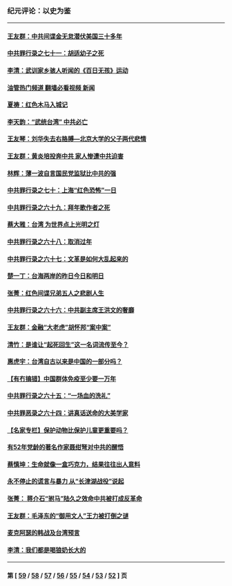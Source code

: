 ### 纪元评论：以史为鉴
---
#### [王友群：中共间谍金无怠潜伏美国三十多年](../../pages/nsc1028/n13574800.md?02170330) 
#### [中共罪行录之七十一：胡适幼子之死](../../pages/nsc1028/n13575380.md?02170330) 
#### [李清：武训家乡骇人听闻的《百日无孩》运动](../../pages/nsc1028/n13570011.md?02170330) 
#### [油管热门频道 翻墙必看视频 新闻](ok?02170330)
#### [夏祷：红色木马入城记](../../pages/nsc1028/n13566468.md?02170330) 
#### [李天韵：“武统台湾” 中共必亡](../../pages/nsc1028/n13531538.md?02170330) 
#### [王友琴：刘华失去右胳膊—北京大学的父子两代悲情](../../pages/nsc1028/n13559130.md?02170330) 
#### [王友群：黄炎培投奔中共 家人惨遭中共迫害](../../pages/nsc1028/n13556189.md?02170330) 
#### [林辉：薄一波自言国民党监狱比中共的强](../../pages/nsc1028/n13555827.md?02170330) 
#### [中共罪行录之七十：上海“红色恐怖”一日](../../pages/nsc1028/n13554515.md?02170330) 
#### [中共罪行录之六十九：拜年歌作者之死](../../pages/nsc1028/n13548579.md?02170330) 
#### [蔡大雅：台湾 为世界点上光明之灯](../../pages/nsc1028/n13531530.md?02170330) 
#### [中共罪行录之六十八：取消过年](../../pages/nsc1028/n13546448.md?02170330) 
#### [中共罪行录之六十七：文革是如何大乱起来的](../../pages/nsc1028/n13544416.md?02170330) 
#### [楚一丁：台海两岸的昨日今日和明日](../../pages/nsc1028/n13531468.md?02170330) 
#### [张菁：红色间谍兄弟五人之悲剧人生](../../pages/nsc1028/n13534128.md?02170330) 
#### [中共罪行录之六十六：中共副主席王洪文的奢靡](../../pages/nsc1028/n13527941.md?02170330) 
#### [王友群：金融“大老虎”胡怀邦“案中案”](../../pages/nsc1028/n13523077.md?02170330) 
#### [清竹：是谁让“起死回生”这一名词流传至今？](../../pages/nsc1028/n13523254.md?02170330) 
#### [惠虎宇：台湾自古以来是中国的一部分吗？](../../pages/nsc1028/n13523034.md?02170330) 
#### [【有冇搞错】中国群体免疫至少要一万年](../../pages/nsc1028/n13516675.md?02170330) 
#### [中共罪行录之六十五：“一场血的洗礼”](../../pages/nsc1028/n13517785.md?02170330) 
#### [中共罪恶录之六十四：讲真话送命的大美学家](../../pages/nsc1028/n13512932.md?02170330) 
#### [【名家专栏】保护动物比保护儿童更重要吗？](../../pages/nsc1028/n13506846.md?02170330) 
#### [有52年党龄的著名作家聂绀弩对中共的醒悟](../../pages/nsc1028/n13508154.md?02170330) 
#### [蔡慎坤：生命就像一盒巧克力，结果往往出人意料](../../pages/nsc1028/n13497991.md?02170330) 
#### [永不停止的谎言与暴力 从“长津湖战役”说起](../../pages/nsc1028/n13494094.md?02170330) 
#### [张菁： 蒋介石“驸马”陆久之效命中共被打成反革命](../../pages/nsc1028/n13495439.md?02170330) 
#### [王友群：毛泽东的“御用文人”王力被打倒之谜](../../pages/nsc1028/n13493098.md?02170330) 
#### [麦克阿瑟的韩战及台湾预言](../../pages/nsc1028/n13479197.md?02170330) 
#### [李清：我们都是喝狼奶长大的](../../pages/nsc1028/n13471478.md?02170330) 

---
#### 第 [ [59](./59.md?02170330) / [58](./58.md?02170330) / [57](./57.md?02170330) / [56](./56.md?02170330) / [55](./55.md?02170330) / [54](./54.md?02170330) / [53](./53.md?02170330) / [52](./52.md?02170330) ] 页
